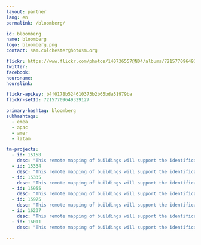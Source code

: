 ```yaml
---
layout: partner
lang: en
permalink: /bloomberg/

id: bloomberg
name: bloomberg
logo: bloomberg.png
contact: sam.colchester@hotosm.org

flickr: https://www.flickr.com/photos/140736557@N04/albums/72157709649329127
twitter: 
facebook: 
hoursname:
hourslink:

flickr-apikey: b4f0178b524610373b2b65bda51979ba
flickr-setId: 72157709649329127

primary-hashtag: bloomberg
subhashtags:
  - emea
  - apac
  - amer
  - latam

tm-projects:
  - id: 15158
    desc: "This remote mapping of buildings will support the identification and characterization of settlements, as well as the implementation of planned activities and largely the generation of data for humanitarian activities."
  - id: 15334
    desc: "This remote mapping of buildings will support the identification and characterization of settlements, as well as the implementation of planned activities and largely the generation of data for humanitarian activities."
  - id: 15335
    desc: "This remote mapping of buildings will support the identification and characterization of settlements, as well as the implementation of planned activities and largely the generation of data for humanitarian activities."
  - id: 15955
    desc: "This remote mapping of buildings will support the identification and characterization of settlements, as well as the implementation of planned activities and largely the generation of data for humanitarian activities."
  - id: 15975
    desc: "This remote mapping of buildings will support the identification and characterization of settlements, as well as the implementation of planned activities and largely the generation of data for humanitarian activities."
  - id: 16237
    desc: "This remote mapping of buildings will support the identification and characterization of settlements, as well as the implementation of planned activities and largely the generation of data for humanitarian activities."
  - id: 16011
    desc: "This remote mapping of buildings will support the identification and characterization of settlements, as well as the implementation of planned activities and largely the generation of data for humanitarian activities."

---
```

